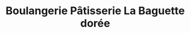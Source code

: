 ---
title: "Boulangerie Pâtisserie La Baguette dorée"
url: /eysines/boulangerie-patisserie-la-baguette-doree/
shop: boulangerie
---